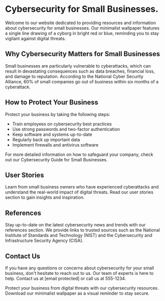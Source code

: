 <!--font:Montserrat-->

# Cybersecurity for Small Businesses.

Welcome to our website dedicated to providing resources and information about cybersecurity for small businesses. Our minimalist wallpaper features a single line drawing of a cyborg in bright red or blue, reminding you to stay vigilant against digital threats.

## Why Cybersecurity Matters for Small Businesses

Small businesses are particularly vulnerable to cyberattacks, which can result in devastating consequences such as data breaches, financial loss, and damage to reputation. According to the National Cyber Security Alliance, 60% of small companies go out of business within six months of a cyberattack.

## How to Protect Your Business

Protect your business by taking the following steps:

- Train employees on cybersecurity best practices
- Use strong passwords and two-factor authentication
- Keep software and systems up-to-date
- Regularly back up important data
- Implement firewalls and antivirus software

For more detailed information on how to safeguard your company, check out our Cybersecurity Guide for Small Businesses.

## User Stories

Learn from small business owners who have experienced cyberattacks and understand the real-world impact of digital threats. Read our user stories section to gain insights and inspiration.

## References

Stay up-to-date on the latest cybersecurity news and trends with our references section. We provide links to trusted sources such as the National Institute of Standards and Technology (NIST) and the Cybersecurity and Infrastructure Security Agency (CISA).

## Contact Us

If you have any questions or concerns about cybersecurity for your small business, don't hesitate to reach out to us. Our team of experts is here to help. Contact us at [email protected] or call us at 555-1234.

Protect your business from digital threats with our cybersecurity resources. Download our minimalist wallpaper as a visual reminder to stay secure.

<!--

Write me content for website with wallpaper which alt text is:

"A minimalist wallpaper with a single line drawing of a cyborg, in a striking color such as bright red or blue."

The name/title of the page should not be 1:1 copy of the alt text but rather a real content of the website which is using this wallpaper.

- Use markdown format 
- Start with heading
- Heading should be short and concise
- The content should look like a real website 
- The website should not be about the wallpaper, wallpaper is just a related background
- Heading should be contain work "wallpaper" or "background"
- Include real sections like references, contact, user stories, etc. use things relevant to the page purpose.
- Feel free to use structure like headings, bullets, numbering, blockquotes, paragraphs, horizontal lines, etc.
- You can use formatting like bold or _italic_
- You can include UTF-8 emojis
- Links should be only #hash anchors (and you can refer to the document itself)
- Do not include images


---


# Cybersecurity for Small Businesses: Protect Your Company from Digital Threats

Welcome to our website dedicated to providing resources and information about cybersecurity for small businesses. Our minimalist wallpaper with a single line drawing of a cyborg in a striking color serves as a reminder that we must stay vigilant against digital threats.

## Why Cybersecurity Matters for Small Businesses

Small businesses are particularly vulnerable to cyberattacks, which can result in devastating consequences such as data breaches, financial loss, and damage to reputation. According to the National Cyber Security Alliance, 60% of small companies go out of business within six months of a cyberattack.

## How to Protect Your Business

There are several steps you can take to protect your business from cyber threats:

- Train employees on cybersecurity best practices
- Use strong passwords and two-factor authentication
- Keep software and systems up-to-date
- Regularly back up important data
- Implement firewalls and antivirus software

For more detailed information on how to safeguard your company, check out our [Cybersecurity Guide for Small Businesses](#).

## User Stories

Hear from small business owners who have experienced cyberattacks and learn from their stories. Read our user stories section to understand the real-world impact of digital threats.

## References

Stay up-to-date on the latest cybersecurity news and trends with our references section. We provide links to trusted sources such as the National Institute of Standards and Technology (NIST) and the Cybersecurity and Infrastructure Security Agency (CISA).

## Contact Us

If you have any questions or concerns about cybersecurity for your small business, don't hesitate to reach out to us. Our team of experts is here to help. Contact us at [email protected] or call us at 555-1234.

Protect your business from digital threats with our cybersecurity resources. Download our minimalist wallpaper as a reminder to stay vigilant.


---


Heading is too long, rewrite whole content.


---


# Small Business Cybersecurity: Protect Your Company from Digital Threats

Welcome to our website dedicated to providing resources and information about cybersecurity for small businesses. Our minimalist wallpaper with a single line drawing of a cyborg in a striking color serves as a reminder that we must stay vigilant against digital threats.

## Why Cybersecurity Matters for Small Businesses

Small businesses are particularly vulnerable to cyberattacks, which can result in devastating consequences such as data breaches, financial loss, and damage to reputation. According to the National Cyber Security Alliance, 60% of small companies go out of business within six months of a cyberattack.

## How to Protect Your Business

There are several steps you can take to protect your business from cyber threats:

- Train employees on cybersecurity best practices
- Use strong passwords and two-factor authentication
- Keep software and systems up-to-date
- Regularly back up important data
- Implement firewalls and antivirus software

For more detailed information on how to safeguard your company, check out our Cybersecurity Guide for Small Businesses.

## User Stories

Hear from small business owners who have experienced cyberattacks and learn from their stories. Read our user stories section to understand the real-world impact of digital threats.

## References

Stay up-to-date on the latest cybersecurity news and trends with our references section. We provide links to trusted sources such as the National Institute of Standards and Technology (NIST) and the Cybersecurity and Infrastructure Security Agency (CISA).

## Contact Us

If you have any questions or concerns about cybersecurity for your small business, don't hesitate to reach out to us. Our team of experts is here to help. Contact us at [email protected] or call us at 555-1234.

Protect your business from digital threats with our cybersecurity resources. Download our minimalist wallpaper as a reminder to stay vigilant.


---


Heading is too long, rewrite whole content.


---


# Small Business Cybersecurity: Protect Your Company from Digital Threats

Welcome to our website dedicated to providing resources and information about cybersecurity for small businesses. Our minimalist wallpaper features a single line drawing of a cyborg in bright red or blue, serving as a reminder to stay vigilant against digital threats.

## Why Cybersecurity Matters for Small Businesses

Small businesses are particularly vulnerable to cyberattacks, which can result in devastating consequences such as data breaches, financial loss, and damage to reputation. According to the National Cyber Security Alliance, 60% of small companies go out of business within six months of a cyberattack.

## How to Protect Your Business

Protect your business by taking the following steps:

- Train employees on cybersecurity best practices
- Use strong passwords and two-factor authentication
- Keep software and systems up-to-date
- Regularly back up important data
- Implement firewalls and antivirus software

For more detailed information on how to safeguard your company, check out our Cybersecurity Guide for Small Businesses.

## User Stories

Learn from small business owners who have experienced cyberattacks and understand the real-world impact of digital threats. Read our user stories section to gain insights and inspiration.

## References

Stay up-to-date on the latest cybersecurity news and trends with our references section. We provide links to trusted sources such as the National Institute of Standards and Technology (NIST) and the Cybersecurity and Infrastructure Security Agency (CISA).

## Contact Us

If you have any questions or concerns about cybersecurity for your small business, don't hesitate to reach out to us. Our team of experts is here to help. Contact us at [email protected] or call us at 555-1234.

Protect your business from digital threats with our cybersecurity resources. Download our minimalist wallpaper as a visual reminder to stay secure.


---


Heading is too long, rewrite whole content.


---


# Small Business Cybersecurity: Stay Secure Against Digital Threats

Welcome to our website dedicated to providing resources and information about cybersecurity for small businesses. Our minimalist wallpaper features a single line drawing of a cyborg in bright red or blue, reminding you to stay vigilant against digital threats.

## Why Cybersecurity Matters for Small Businesses

Small businesses are particularly vulnerable to cyberattacks, which can result in devastating consequences such as data breaches, financial loss, and damage to reputation. According to the National Cyber Security Alliance, 60% of small companies go out of business within six months of a cyberattack.

## How to Protect Your Business

Protect your business by taking the following steps:

- Train employees on cybersecurity best practices
- Use strong passwords and two-factor authentication
- Keep software and systems up-to-date
- Regularly back up important data
- Implement firewalls and antivirus software

For more detailed information on how to safeguard your company, check out our Cybersecurity Guide for Small Businesses.

## User Stories

Learn from small business owners who have experienced cyberattacks and understand the real-world impact of digital threats. Read our user stories section to gain insights and inspiration.

## References

Stay up-to-date on the latest cybersecurity news and trends with our references section. We provide links to trusted sources such as the National Institute of Standards and Technology (NIST) and the Cybersecurity and Infrastructure Security Agency (CISA).

## Contact Us

If you have any questions or concerns about cybersecurity for your small business, don't hesitate to reach out to us. Our team of experts is here to help. Contact us at [email protected] or call us at 555-1234.

Protect your business from digital threats with our cybersecurity resources. Download our minimalist wallpaper as a visual reminder to stay secure.


---


Write me a Google font which is best fitting for the website.

Pick from the list:
- Roboto
- Poppins
- Alegreya
- Barlow Condensed
- Dancing Script
- IBM Plex Sans
- Lobster
- Orbitron
- Inter
- Lato
- Playfair Display
- Great Vibes
- Futura
- Exo 2
- Montserrat
- Raleway
- Open Sans


Write just the font name nothing else.


---


Montserrat

-->
